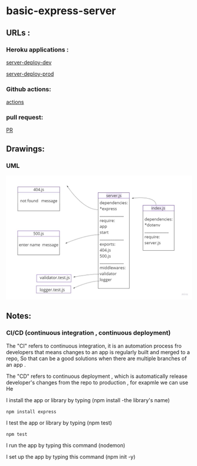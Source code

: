 # basic-express-server

## URLs : 

### Heroku applications :

[server-deploy-dev](https://dinakhaleel-basic-express.herokuapp.com/)

[server-deploy-prod](https://basic-express-server-main.herokuapp.com/)

### Github actions:

[actions](https://github.com/DinaSami/basic-express-server/actions)

### pull request:

[PR](https://github.com/DinaSami/basic-express-server/pull/1)

## Drawings:

### UML  

![preview](./IMAGE.jpg)

## Notes:

### CI/CD (continuous integration , continuous deployment)

The "CI" refers to continuous integration, it is an automation process fro developers that means changes to an app is regularly built and merged to a repo, So that can be a good solutions when there are multiple branches of an app .

The "CD"  refers to continuous deployment , which is automatically release developer's changes from the repo to production , for exapmle we can use He

I install the app or library by typing (npm install -the library's name)

```
npm install express
```
I test the app or library by typing (npm test)

```
npm test 
```

I run the app by typing this command (nodemon)

I set up the app by typing this command (npm init -y)
